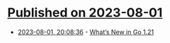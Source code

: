 # [Published on 2023-08-01](index.md)

* [2023-08-01, 20:08:36](https://lobste.rs/s/au1q5o/what_s_new_go_1_21) - [What’s New in Go 1.21](https://medium.com/lyonas/whats-new-in-go-1-21-a-comprehensive-notes-96017750b390)
